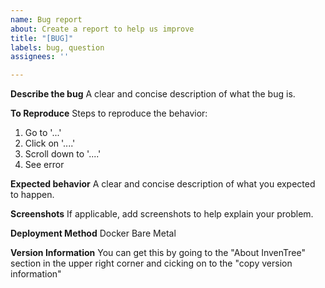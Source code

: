 ```yaml
---
name: Bug report
about: Create a report to help us improve
title: "[BUG]"
labels: bug, question
assignees: ''

---
```


**Describe the bug**
A clear and concise description of what the bug is.

**To Reproduce**
Steps to reproduce the behavior:
1. Go to '...'
2. Click on '....'
3. Scroll down to '....'
4. See error

**Expected behavior**
A clear and concise description of what you expected to happen.

**Screenshots**
If applicable, add screenshots to help explain your problem.

**Deployment Method**
Docker
Bare Metal

**Version Information**
You can get this by going to the "About InvenTree" section in the upper right corner and cicking on to the "copy version information"
